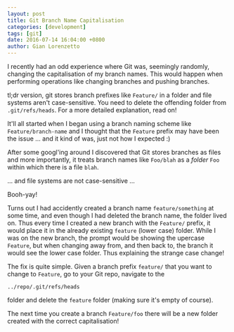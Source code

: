 ```yaml
---
layout: post
title: Git Branch Name Capitalisation
categories: [development]
tags: [git]
date: 2016-07-14 16:04:00 +0800
author: Gian Lorenzetto
---
```


I recently had an odd experience where Git was, seemingly randomly, changing the capitalisation of my branch names. This would happen when performing operations like changing branches and pushing branches.

tl;dr version, git stores branch prefixes like `Feature/` in a folder and file systems aren't case-sensitive. You need to delete the offending folder from `.git/refs/heads`. For a more detailed explanation, read on!

<!--more-->

It'll all started when I began using a branch naming scheme like `Feature/branch-name` and I thought that the `Feature` prefix may have been the issue ... and it kind of was, just not how I expected :)

After some googl'ing around I discovered that Git stores branches as files and more importantly, it treats branch names like `Foo/blah` as a _folder_ `Foo` within which there is a file `blah`.

... and file systems are not case-sensitive ...

Booh-yay!

Turns out I had accidently created a branch name `feature/something` at some time, and even though I had deleted the branch name, the folder lived on. Thus every time I created a new branch with the `Feature/` prefix, it would place it in the already existing `feature` (lower case) folder. While I was on the new branch, the prompt would be showing the upercase `Feature`, but when changing away from, and then back to, the branch it would see the lower case folder. Thus explaining the strange case change!

The fix is quite simple. Given a branch prefix `feature/` that you want to change to `Feature`, go to your Git repo, navigate to the

`../repo/.git/refs/heads`

folder and delete the `feature` folder (making sure it's empty of course).

The next time you create a branch `Feature/foo` there will be a new folder created with the correct capitalisation!
